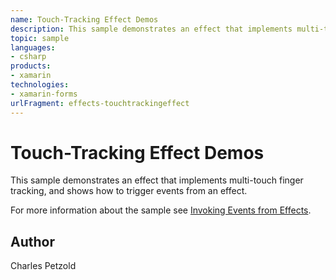 ```yaml
---
name: Touch-Tracking Effect Demos
description: This sample demonstrates an effect that implements multi-touch finger tracking, and shows how to trigger events from an effect.
topic: sample
languages:
- csharp
products:
- xamarin
technologies:
- xamarin-forms
urlFragment: effects-touchtrackingeffect
---
```

Touch-Tracking Effect Demos
=============

This sample demonstrates an effect that implements multi-touch finger tracking, and shows how to trigger events from an effect.

For more information about the sample see [Invoking Events from Effects](https://developer.xamarin.com/guides/xamarin-forms/application-fundamentals/effects/touch-tracking/).

Author
------

Charles Petzold
